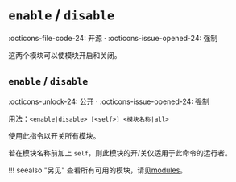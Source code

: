 # `enable` / `disable`

:octicons-file-code-24: 开源 ·
:octicons-issue-opened-24: 强制

这两个模块可以使模块开启和关闭。

## `enable` / `disable`
:octicons-unlock-24: 公开 ·
:octicons-issue-opened-24: 强制

用法：`<enable|disable> [<self>] <模块名称|all>`

使用此指令以开关所有模块。

若在模块名称前加上 `self`，则此模块的开/关仅适用于此命令的运行者。

!!! seealso "另见"
    查看所有可用的模块，请见[modules](/modules/core/core/#modules)。
